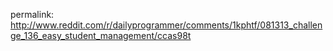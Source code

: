 permalink: http://www.reddit.com/r/dailyprogrammer/comments/1kphtf/081313_challenge_136_easy_student_management/ccas98t